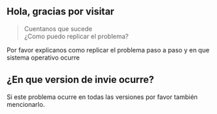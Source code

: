 ## Hola, gracias por visitar

> Cuentanos que sucede <br> ¿Como puedo replicar el problema?

Por favor explicanos como replicar el problema paso a paso y en que sistema operativo ocurre

## ¿En que version de invie ocurre?
Si este problema ocurre en todas las versiones por favor también mencionarlo.
